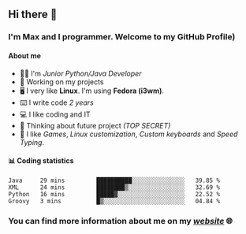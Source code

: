 ## Hi there 👋
### I'm Max and I programmer. Welcome to my GitHub Profile)

#### **About me**
- 👨‍💻 I'm _Junior Python/Java Developer_
- 📁 Working on my projects
- 🖥️ I very like **Linux**. I'm using **Fedora (i3wm)**.
- ⌨️ I write code _2 years_
- 💻 I like coding and IT
- 📃 Thinking about future project _(TOP SECRET)_
- 👾 I like _Games_, _Linux customization_, _Custom keyboards_ and _Speed Typing_.

#### 📊 **Coding statistics**
<!--START_SECTION:waka-->
```text
Java     29 mins         ██████████░░░░░░░░░░░░░░░   39.85 % 
XML      24 mins         ████████▒░░░░░░░░░░░░░░░░   32.69 % 
Python   16 mins         █████▓░░░░░░░░░░░░░░░░░░░   22.52 % 
Groovy   3 mins          █▒░░░░░░░░░░░░░░░░░░░░░░░   04.84 % 
```
<!--END_SECTION:waka-->

### **You can find more information about me on my _[website](https://merive.herokuapp.com/)_ 🌐**
